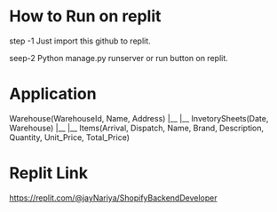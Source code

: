 # How to Run on replit

step -1 Just import this github to replit.

seep-2 Python manage.py runserver  or run button on replit.

# Application
Warehouse(WarehouseId, Name, Address)
|__
|__
InvetorySheets(Date, Warehouse)
|__
|__
Items(Arrival, Dispatch, Name, Brand, Description, Quantity, Unit_Price, Total_Price)

# Replit Link

https://replit.com/@jayNariya/ShopifyBackendDeveloper
